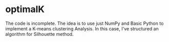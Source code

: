 # optimalK
The code is incomplete. The idea is to use just NumPy and Basic Python to implement a K-means clustering Analysis. In this case, I've structured an algorithm for Silhouette method. 
